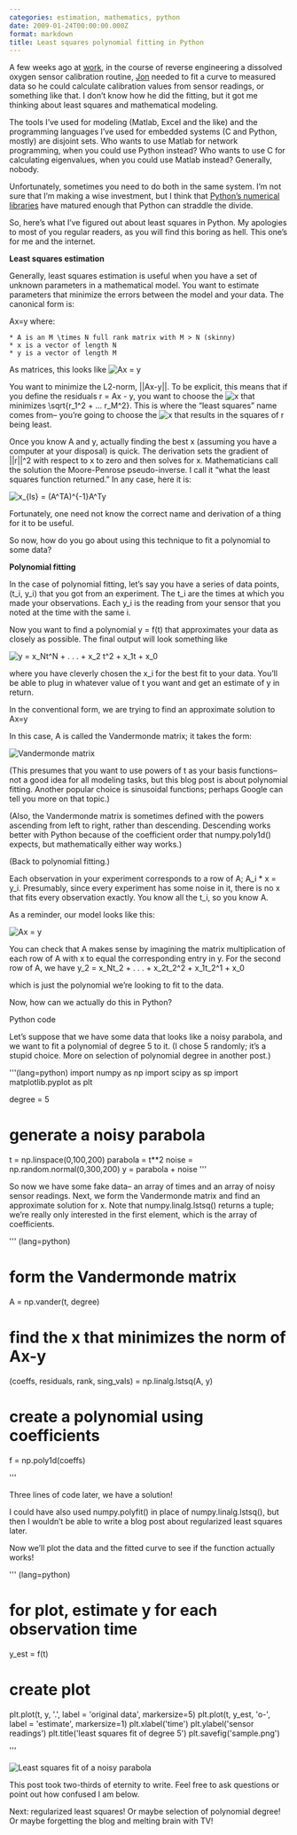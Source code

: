 ```yaml
---
categories: estimation, mathematics, python
date: 2009-01-24T00:00:00.000Z
format: markdown
title: Least squares polynomial fitting in Python
---
```


A few weeks ago at [work][1], in the course of reverse engineering a dissolved oxygen sensor calibration routine, [Jon][2] needed to fit a curve to measured data so he could calculate calibration values from sensor readings, or something like that. I don’t know how he did the fitting, but it got me thinking about least squares and mathematical modeling.

The tools I’ve used for modeling (Matlab, Excel and the like) and the programming languages I’ve used for embedded systems (C and Python, mostly) are disjoint sets. Who wants to use Matlab for network programming, when you could use Python instead? Who wants to use C for calculating eigenvalues, when you could use Matlab instead? Generally, nobody.

Unfortunately, sometimes you need to do both in the same system. I’m not sure that I’m making a wise investment, but I think that [Python’s numerical libraries][3] have matured enough that Python can straddle the divide.

So, here’s what I’ve figured out about least squares in Python. My apologies to most of you regular readers, as you will find this boring as hell. This one’s for me and the internet.

**Least squares estimation**

Generally, least squares estimation is useful when you have a set of unknown parameters in a mathematical model. You want to estimate parameters that minimize the errors between the model and your data. The canonical form is:

Ax=y
where:

    * A is an M \times N full rank matrix with M > N (skinny)
    * x is a vector of length N
    * y is a vector of length M

As matrices, this looks like
![Ax = y](http://pingswept.org/images/equations/ax_equals_y.png)

You want to minimize the L2-norm, ||Ax-y||. To be explicit, this means that if you define the residuals r = Ax - y, you want to choose the ![x](http://pingswept.org/images/equations/x.png) that minimizes \sqrt{r_1^2 + ... r_M^2}. This is where the “least squares” name comes from– you’re going to choose the ![x](http://pingswept.org/images/equations/x.png) that results in the squares of r being least.

Once you know A and y, actually finding the best x (assuming you have a computer at your disposal) is quick. The derivation sets the gradient of ||r||^2 with respect to x to zero and then solves for x. Mathematicians call the solution the Moore-Penrose pseudo-inverse. I call it “what the least squares function returned.” In any case, here it is:

![x_{ls} = (A^TA)^{-1}A^Ty](http://pingswept.org/images/equations/moore_penrose_pseudo_inverse.png)

Fortunately, one need not know the correct name and derivation of a thing for it to be useful.

So now, how do you go about using this technique to fit a polynomial to some data?

**Polynomial fitting**

In the case of polynomial fitting, let’s say you have a series of data points, (t_i, y_i) that you got from an experiment. The t_i are the times at which you made your observations. Each y_i is the reading from your sensor that you noted at the time with the same i.

Now you want to find a polynomial y = f(t) that approximates your data as closely as possible. The final output will look something like

![y = x_Nt^N + . . . + x_2 t^2 + x_1t + x_0](http://pingswept.org/images/equations/polynomial_in_x.png)

where you have cleverly chosen the x_i for the best fit to your data. You’ll be able to plug in whatever value of t you want and get an estimate of y in return.

In the conventional form, we are trying to find an approximate solution to
Ax=y

In this case, A is called the Vandermonde matrix; it takes the form:

![Vandermonde matrix](http://pingswept.org/images/equations/vandermonde_matrix.png)

(This presumes that you want to use powers of t as your basis functions– not a good idea for all modeling tasks, but this blog post is about polynomial fitting. Another popular choice is sinusoidal functions; perhaps Google can tell you more on that topic.)

(Also, the Vandermonde matrix is sometimes defined with the powers ascending from left to right, rather than descending. Descending works better with Python because of the coefficient order that numpy.poly1d() expects, but mathematically either way works.)

(Back to polynomial fitting.)

Each observation in your experiment corresponds to a row of A; A_i * x = y_i. Presumably, since every experiment has some noise in it, there is no x that fits every observation exactly. You know all the t_i, so you know A.

As a reminder, our model looks like this:

![Ax = y](http://pingswept.org/images/equations/ax_equals_y.png)

You can check that A makes sense by imagining the matrix multiplication of each row of A with x to equal the corresponding entry in y. For the second row of A, we have
y_2 = x_Nt_2 + . . . + x_2t_2^2 + x_1t_2^1 + x_0

which is just the polynomial we’re looking to fit to the data.

Now, how can we actually do this in Python?

Python code

Let’s suppose that we have some data that looks like a noisy parabola, and we want to fit a polynomial of degree 5 to it. (I chose 5 randomly; it’s a stupid choice. More on selection of polynomial degree in another post.)

'''(lang=python)
import numpy as np
import scipy as sp
import matplotlib.pyplot as plt

degree = 5

# generate a noisy parabola
t = np.linspace(0,100,200)
parabola = t**2
noise = np.random.normal(0,300,200)
y = parabola + noise
'''

So now we have some fake data– an array of times and an array of noisy sensor readings. Next, we form the Vandermonde matrix and find an approximate solution for x. Note that numpy.linalg.lstsq() returns a tuple; we’re really only interested in the first element, which is the array of coefficients.

'''
(lang=python)
# form the Vandermonde matrix
A = np.vander(t, degree)
 
# find the x that minimizes the norm of Ax-y
(coeffs, residuals, rank, sing_vals) = np.linalg.lstsq(A, y)
 
# create a polynomial using coefficients
f = np.poly1d(coeffs)

'''

Three lines of code later, we have a solution!

I could have also used numpy.polyfit() in place of numpy.linalg.lstsq(), but then I wouldn’t be able to write a blog post about regularized least squares later.

Now we’ll plot the data and the fitted curve to see if the function actually works!

'''
(lang=python)
# for plot, estimate y for each observation time
y_est = f(t)
 
# create plot
plt.plot(t, y, '.', label = 'original data', markersize=5)
plt.plot(t, y_est, 'o-', label = 'estimate', markersize=1)
plt.xlabel('time')
plt.ylabel('sensor readings')
plt.title('least squares fit of degree 5')
plt.savefig('sample.png')

'''

![Least squares fit of a noisy parabola](http://pingswept.org/img/sample.png)

This post took two-thirds of eternity to write. Feel free to ask questions or point out how confused I am below.

Next: regularized least squares! Or maybe selection of polynomial degree! Or maybe forgetting the blog and melting brain with TV!

[1]: http://www.greenmountainengineering.com/
[2]: http://eatthepath.com
[3]: http://scipy.org/
